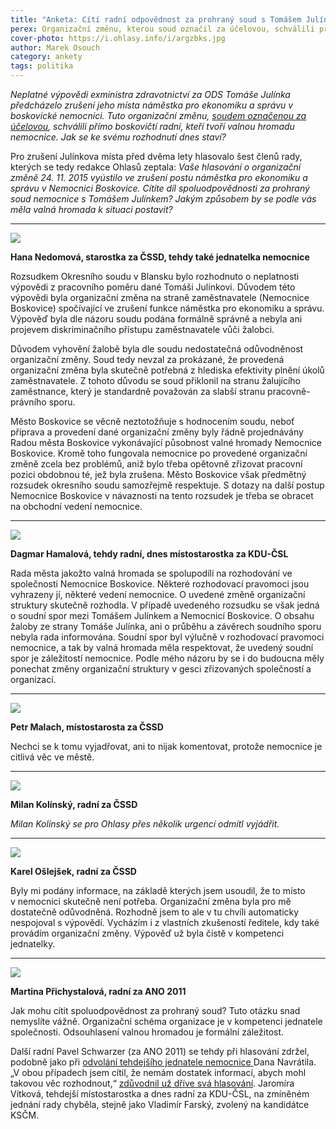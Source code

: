 ```yaml
---
title: "Anketa: Cítí radní odpovědnost za prohraný soud s Tomášem Julínkem?"
perex: Organizační změnu, kterou soud označil za účelovou, schválili přímo boskovičtí radní, kteří tvoří valnou hromadu nemocnice. Jak se ke svému rozhodnutí dnes staví?
cover-photo: https://i.ohlasy.info/i/argzbks.jpg
author: Marek Osouch
category: ankety
tags: politika
---
```


*Neplatné výpovědi exministra zdravotnictví za ODS Tomáše Julínka předcházelo zrušení jeho místa náměstka pro ekonomiku a správu v boskovické nemocnici. Tuto organizační změnu, [soudem označenou za účelovou](http://www.ohlasy.info/clanky/2017/09/julinek-odvolani.html), schválili přímo boskovičtí radní, kteří tvoří valnou hromadu nemocnice. Jak se ke svému rozhodnutí dnes staví?*

Pro zrušení Julínkova místa před dvěma lety hlasovalo šest členů rady, kterých se tedy redakce Ohlasů zeptala: *Vaše hlasování o organizační změně 24. 11. 2015 vyústilo ve zrušení postu náměstka pro ekonomiku a správu v Nemocnici Boskovice. Cítíte díl spoluodpovědnosti za prohraný soud nemocnice s Tomášem Julínkem? Jakým způsobem by se podle vás měla valná hromada k situaci postavit?*

---

<img src="https://i.ohlasy.info/i/m1ms5yt.jpg" class="profile-picture">

**Hana Nedomová, starostka za ČSSD, tehdy také jednatelka nemocnice**

Rozsudkem Okresního soudu v Blansku bylo rozhodnuto o neplatnosti výpovědi z pracovního poměru dané Tomáši Julínkovi. Důvodem této výpovědi byla organizační změna na straně zaměstnavatele (Nemocnice Boskovice) spočívající ve zrušení funkce náměstka pro ekonomiku a správu. Výpověď byla dle názoru soudu podána formálně správně a nebyla ani projevem diskriminačního přístupu zaměstnavatele vůči žalobci.

Důvodem vyhovění žalobě byla dle soudu nedostatečná odůvodněnost organizační změny. Soud tedy nevzal za prokázané, že provedená organizační změna byla skutečně potřebná z hlediska efektivity plnění úkolů zaměstnavatele. Z tohoto důvodu se soud přiklonil na stranu žalujícího zaměstnance, který je standardně považován za slabší stranu pracovně-právního sporu. 

Město Boskovice se věcně neztotožňuje s hodnocením soudu, neboť příprava a provedení dané organizační změny byly řádně projednávány Radou města Boskovice vykonávající působnost valné hromady Nemocnice Boskovice. Kromě toho fungovala nemocnice po provedené organizační změně zcela bez problémů, aniž bylo třeba opětovně zřizovat pracovní pozici obdobnou té, jež byla zrušena. Město Boskovice však předmětný rozsudek okresního soudu samozřejmě respektuje. S dotazy na další postup Nemocnice Boskovice v návaznosti na tento rozsudek je třeba se obracet na obchodní vedení nemocnice.

---

<img src="https://i.ohlasy.info/i/vushbga.jpg" class="profile-picture">

**Dagmar Hamalová, tehdy radní, dnes místostarostka za KDU-ČSL** 

Rada města jakožto valná hromada se spolupodílí na rozhodování ve společnosti Nemocnice Boskovice. Některé rozhodovací pravomoci jsou vyhrazeny jí, některé vedení nemocnice. O uvedené změně organizační struktury skutečně rozhodla. V případě uvedeného rozsudku se však jedná o soudní spor mezi Tomášem Julínkem a Nemocnicí Boskovice. O obsahu žaloby ze strany Tomáše Julínka, ani o průběhu a závěrech soudního sporu nebyla rada informována. Soudní spor byl výlučně v rozhodovací pravomoci nemocnice, a tak by valná hromada měla respektovat, že uvedený soudní spor je záležitostí nemocnice. Podle mého názoru by se i do budoucna měly ponechat změny organizační struktury v gesci zřizovaných společností a organizací.

---

<img src="https://i.ohlasy.info/i/fdjju7m.jpg" class="profile-picture">

**Petr Malach, místostarosta za ČSSD**

Nechci se k tomu vyjadřovat, ani to nijak komentovat, protože nemocnice je citlivá věc ve městě.

---

<img src="https://i.ohlasy.info/i/0jf6tga.jpg" class="profile-picture">

**Milan Kolínský, radní za ČSSD**

*Milan Kolínský se pro Ohlasy přes několik urgencí odmítl vyjádřit.*

---

<img src="https://i.ohlasy.info/i/b1p4mfo.jpg" class="profile-picture">

**Karel Ošlejšek, radní za ČSSD**

Byly mi podány informace, na základě kterých jsem usoudil, že to místo v nemocnici skutečně není potřeba. Organizační změna byla pro mě dostatečně odůvodněná. Rozhodně jsem to ale v tu chvíli automaticky nespojoval s výpovědí. Vycházím i z vlastních zkušeností ředitele, kdy také provádím organizační změny. Výpověď už byla čistě v kompetenci jednatelky.

---

<img src="https://i.ohlasy.info/i/ces4myf.jpg" class="profile-picture">

**Martina Přichystalová, radní za ANO 2011**

Jak mohu cítit spoluodpovědnost za prohraný soud? Tuto otázku snad nemyslíte vážně. Organizační schéma organizace je v kompetenci jednatele společnosti. Odsouhlasení valnou hromadou je formální záležitost.

Další radní Pavel Schwarzer (za ANO 2011) se tehdy při hlasování zdržel, podobně jako při [odvolání tehdejšího jednatele nemocnice ](http://www.ohlasy.info/clanky/2015/10/navratil-odvolan.html) Dana Navrátila. „V obou případech jsem cítil, že nemám dostatek informací, abych mohl takovou věc rozhodnout,“ [zdůvodnil už dříve svá hlasování](http://www.ohlasy.info/clanky/2015/12/julinek-odvolan.html). Jaromíra Vítková, tehdejší místostarostka a dnes radní za KDU-ČSL, na zmíněném jednání rady chyběla, stejně jako Vladimír Farský, zvolený na kandidátce KSČM.
